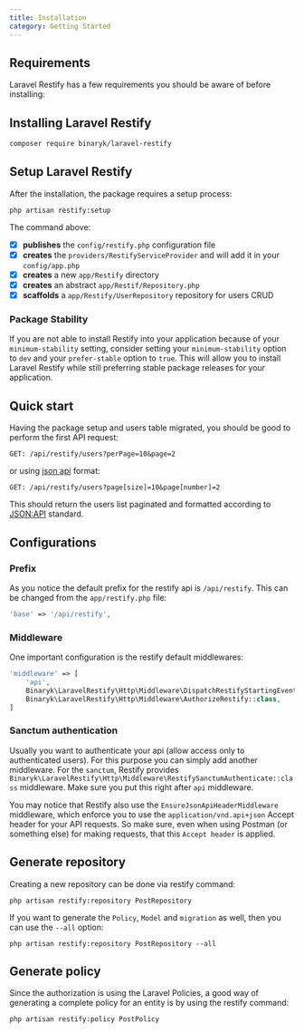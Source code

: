 ```yaml
---
title: Installation 
category: Getting Started
---
```


## Requirements

Laravel Restify has a few requirements you should be aware of before installing:

<list :items="['Composer', 'Laravel Framework >= 8.0']">
</list>

## Installing Laravel Restify

```bash
composer require binaryk/laravel-restify
```

## Setup Laravel Restify

After the installation, the package requires a setup process:

```shell script
php artisan restify:setup
```

The command above:

- [x] **publishes** the `config/restify.php` configuration file
- [x] **creates** the `providers/RestifyServiceProvider` and will add it in your `config/app.php`
- [x] **creates** a new `app/Restify` directory
- [x] **creates** an abstract `app/Restif/Repository.php`
- [x] **scaffolds** a `app/Restify/UserRepository` repository for users CRUD

### Package Stability

<alert>

If you are not able to install Restify into your application because of your `minimum-stability` setting, consider
setting your `minimum-stability` option to `dev` and your `prefer-stable` option to `true`. This will allow you to
install Laravel Restify while still preferring stable package releases for your application.

</alert>

## Quick start

Having the package setup and users table migrated, you should be good to perform the first API request:

```http request
GET: /api/restify/users?perPage=10&page=2
```

or using [json api](https://jsonapi.org/profiles/ethanresnick/cursor-pagination/#auto-id-pagesize) format:

```http request
GET: /api/restify/users?page[size]=10&page[number]=2
```

This should return the users list paginated and formatted according to [JSON:API](https://jsonapi.org/format/) standard.

## Configurations

### Prefix

As you notice the default prefix for the restify api is `/api/restify`. This can be changed from the `app/restify.php`
file:

```php
'base' => '/api/restify',
```

### Middleware

One important configuration is the restify default middlewares:

```php
'middleware' => [
    'api',
    Binaryk\LaravelRestify\Http\Middleware\DispatchRestifyStartingEvent::class,
    Binaryk\LaravelRestify\Http\Middleware\AuthorizeRestify::class,
]
```

### Sanctum authentication

Usually you want to authenticate your api (allow access only to authenticated users). For this purpose you can simply
add another middleware. For the `sanctum`, Restify
provides `Binaryk\LaravelRestify\Http\Middleware\RestifySanctumAuthenticate::class` middleware. Make sure you put this
right after `api` middleware.

You may notice that Restify also use the `EnsureJsonApiHeaderMiddleware` middleware, which enforce you to use
the `application/vnd.api+json` Accept header for your API requests. So make sure, even when using Postman (or something
else) for making requests, that this `Accept header` is applied.

## Generate repository

Creating a new repository can be done via restify command:

```shell script
php artisan restify:repository PostRepository
```

If you want to generate the `Policy`, `Model` and `migration` as well, then you can use the `--all` option:

```shell script
php artisan restify:repository PostRepository --all
```

## Generate policy

Since the authorization is using the Laravel Policies, a good way of generating a complete policy for an entity is by
using the restify command:

```shell script
php artisan restify:policy PostPolicy
```
